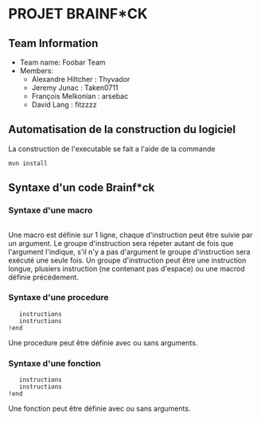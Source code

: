 # PROJET BRAINF*CK

## Team Information

  * Team name: Foobar Team
  * Members:
    *  Alexandre Hiltcher : Thyvador
    *  Jeremy Junac : Taken0711
    *  François Melkonian : arsebac
    *  David Lang : fitzzzz
    
    
## Automatisation de la construction du logiciel
 La construction de l'executable se fait a l'aide de la commande
  ```shell
 mvn install
 ```
 
 ## Syntaxe d'un code Brainf*ck
  ### Syntaxe d'une macro
   ```!macro(arg1, arg2) groupe_instrucktion arg groupe_instrucktion arg  ...
   ```
   Une macro est définie sur 1 ligne, chaque d\'instruction peut être suivie par un argument. Le groupe d\'instruction sera répeter autant de fois que l\'argument l\'indique, s\'il n\'y a pas d'argument le groupe d\'instruction sera exécuté une seule fois.
   Un groupe d\'instruction peut être une instruction longue, plusiers instruction (ne contenant pas d\'espace) ou une macrod définie précédement.
  
  ### Syntaxe d'une procedure
   ```!procedure(arg1, arg2){
      instructions
      instructions
   !end
   ```
   Une procedure peut être définie avec ou sans arguments.
 
  ### Syntaxe d'une fonction
   ```!fonction(arg1, arg2){
      instructions
      instructions
   !end
   ```
   Une fonction peut être définie avec ou sans arguments.
